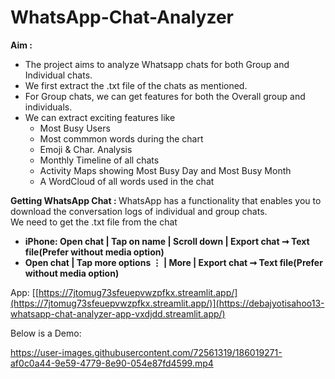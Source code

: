 # WhatsApp-Chat-Analyzer

<b>Aim : </b>
<ul>
  <li>The project aims to analyze Whatsapp chats for both Group and Individual chats.</li>
  <li>We first extract the .txt file of the chats as mentioned.</li>
  <li>For Group chats, we can get features for both the Overall group and individuals.</li>
  <li>We can extract exciting features like
    <ul>
      <li>Most Busy Users</li>
      <li>Most commmon words during the chart</li>
      <li>Emoji & Char. Analysis</li>
      <li>Monthly Timeline of all chats</li>
      <li>Activity Maps showing Most Busy Day and Most Busy Month</li>
      <li>A WordCloud of all words used in the chat</li>
    </ul>
  </li>
</ul>
<b>Getting WhatsApp Chat : </b>
WhatsApp has a functionality that enables you to download the conversation logs of individual and group chats.<br>
We need to get the .txt file from the chat
<ul>
  <li><b>iPhone: Open chat | Tap on name | Scroll down | Export chat ➞ Text file(Prefer without media option)</b></li>
  <li><b>Open chat | Tap more options ⋮ | More | Export chat ➞ Text file(Prefer without media option)</b></li>
</ul>

App: [[https://7jtomug73sfeuepvwzpfkx.streamlit.app/](https://7jtomug73sfeuepvwzpfkx.streamlit.app/)](https://debajyotisahoo13-whatsapp-chat-analyzer-app-vxdjdd.streamlit.app/)


Below is a Demo:

https://user-images.githubusercontent.com/72561319/186019271-af0c0a44-9e59-4779-8e90-054e87fd4599.mp4

